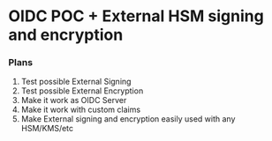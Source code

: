# OIDC POC + External HSM signing and encryption

### Plans

1. Test possible External Signing
2. Test possible External Encryption
3. Make it work as OIDC Server
4. Make it work with custom claims
5. Make External signing and encryption easily used with any HSM/KMS/etc
